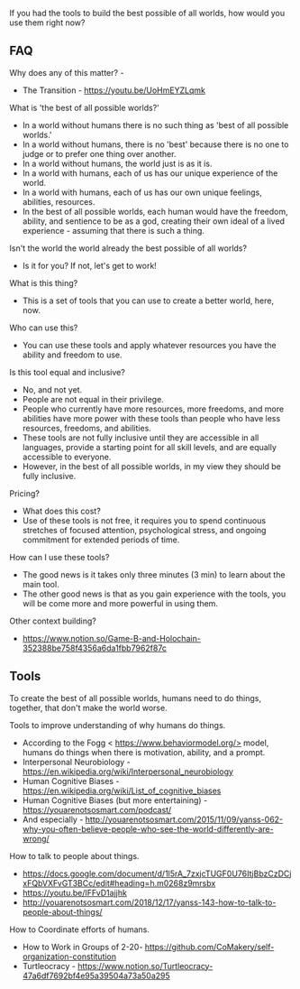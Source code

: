 If you had the tools to build the best possible of all worlds, how would you use them right now?

## FAQ ##
Why does any of this matter? -  
* The Transition - https://youtu.be/UoHmEYZLqmk

What is 'the best of all possible worlds?'
* In a world without humans there is no such thing as 'best of all possible worlds.' 
* In a world without humans, there is no 'best' because there is no one to judge or to prefer one thing over another. 
* In a world without humans, the world just is as it is.
* In a world with humans, each of us has our unique experience of the world.
* In a world with humans, each of us has our own unique feelings, abilities, resources.
* In the best of all possible worlds, each human would have the freedom, ability, and sentience to be as a god, creating their own ideal of a lived experience - assuming that there is such a thing. 

Isn't the world the world already the best possible of all worlds?
* Is it for you?  If not, let's get to work!

What is this thing?
* This is a set of tools that you can use to create a better world, here, now.

Who can use this?
* You can use these tools and apply whatever resources you have the ability and freedom to use. 

Is this tool equal and inclusive?
* No, and not yet. 
* People are not equal in their privilege.  
* People who currently have more resources, more freedoms, and more abilities have more power with these tools than people who have less resources, freedoms, and abilities.  
* These tools are not fully inclusive until they are accessible in all languages, provide a starting point for all skill levels, and are equally accessible to everyone.  
* However, in the best of all possible worlds, in my view they should be fully inclusive.

Pricing?  
* What does this cost?
* Use of these tools is not free, it requires you to spend continuous stretches of focused attention, psychological stress, and ongoing commitment for extended periods of time. 

How can I use these tools?
* The good news is it takes only three minutes (3 min) to learn about the main tool.
* The other good news is that as you gain experience with the tools, you will be come more and more powerful in using them.

Other context building?
* https://www.notion.so/Game-B-and-Holochain-352388be758f4356a6da1fbb7962f87c

## Tools ##
To create the best of all possible worlds, humans need to do things, together, that don't make the world worse.  

Tools to improve understanding of why humans do things.
* According to the Fogg < https://www.behaviormodel.org/> model, humans do things when there is motivation, ability, and a prompt.
* Interpersonal Neurobiology - https://en.wikipedia.org/wiki/Interpersonal_neurobiology
* Human Cognitive Biases - https://en.wikipedia.org/wiki/List_of_cognitive_biases
* Human Cognitive Biases (but more entertaining) - https://youarenotsosmart.com/podcast/
* And especially - http://youarenotsosmart.com/2015/11/09/yanss-062-why-you-often-believe-people-who-see-the-world-differently-are-wrong/

How to talk to people about things. 
* https://docs.google.com/document/d/1l5rA_7zxjcTUGF0U76ItjBbzCzDCjxFQbVXFvGT3BCc/edit#heading=h.m0268z9mrsbx
* https://youtu.be/IFFvD1ajjhk
* http://youarenotsosmart.com/2018/12/17/yanss-143-how-to-talk-to-people-about-things/

How to Coordinate efforts of humans. 
* How to Work in Groups of 2-20- https://github.com/CoMakery/self-organization-constitution
* Turtleocracy - https://www.notion.so/Turtleocracy-47a6df7692bf4e95a39504a73a50a295


